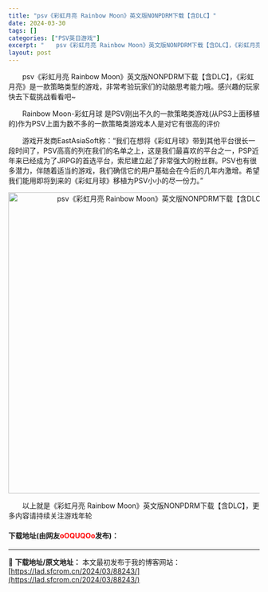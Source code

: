 ```yaml
---
title: "psv《彩虹月亮 Rainbow Moon》英文版NONPDRM下载【含DLC】"
date: 2024-03-30
tags: []
categories: ["PSV英日游戏"]
excerpt: "　　psv《彩虹月亮 Rainbow Moon》英文版NONPDRM下载【含DLC】，《彩虹月亮》是一款策略类型的游戏，非常考验玩家们的动脑思考能力哦。感兴趣的玩家快去下载挑战看看吧~ 　　Rainbow Moon-彩虹月球 是PSV刚出不久的一款策略类游戏(从PS3上面移植的)作为PSV上面为数不&hellip;"
layout: post
---
```


 <p>　　psv《彩虹月亮 Rainbow Moon》英文版NONPDRM下载【含DLC】，《彩虹月亮》是一款策略类型的游戏，非常考验玩家们的动脑思考能力哦。感兴趣的玩家快去下载挑战看看吧~</p> <p>　　Rainbow Moon-彩虹月球 是PSV刚出不久的一款策略类游戏(从PS3上面移植的)作为PSV上面为数不多的一款策略类游戏本人是对它有很高的评价</p> <p>　　游戏开发商EastAsiaSoft称：&ldquo;我们在想将《彩虹月球》带到其他平台很长一段时间了，PSV高高的列在我们的名单之上，这是我们最喜欢的平台之一，PSP近年来已经成为了JRPG的首选平台，索尼建立起了非常强大的粉丝群。PSV也有很多潜力，伴随着适当的游戏，我们确信它的用户基础会在今后的几年内激增。希望我们能用即将到来的《彩虹月球》移植为PSV小小的尽一份力。&rdquo;</p> <p align="center"><img align="" border="0" src="https://lad.sfcrom.cn/wp-content/uploads/2024/03/20240330_66077e17776cf.jpg" width="602" alt="psv《彩虹月亮 Rainbow Moon》英文版NONPDRM下载【含DLC】" /></p> <p>　　以上就是《彩虹月亮 Rainbow Moon》英文版NONPDRM下载【含DLC】，更多内容请持续关注游戏年轮</p> <p><h4>下载地址(由网友<font color="red">oOQUQOo</font>发布)：</h4></p> 

---
📖 **下载地址/原文地址：** 本文最初发布于我的博客网站：[https://lad.sfcrom.cn/2024/03/88243/](https://lad.sfcrom.cn/2024/03/88243/)

